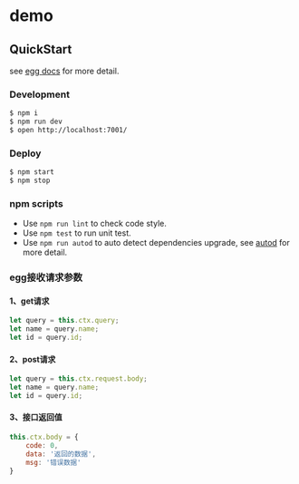 # demo



## QuickStart

<!-- add docs here for user -->

see [egg docs][egg] for more detail.

### Development

```bash
$ npm i
$ npm run dev
$ open http://localhost:7001/
```

### Deploy

```bash
$ npm start
$ npm stop
```

### npm scripts

- Use `npm run lint` to check code style.
- Use `npm test` to run unit test.
- Use `npm run autod` to auto detect dependencies upgrade, see [autod](https://www.npmjs.com/package/autod) for more detail.


[egg]: https://eggjs.org

### egg接收请求参数

#### 1、get请求
```js
let query = this.ctx.query;
let name = query.name;
let id = query.id;
```

#### 2、post请求
```js
let query = this.ctx.request.body;
let name = query.name;
let id = query.id;
```

#### 3、接口返回值
```js
this.ctx.body = {
    code: 0,
    data: '返回的数据',
    msg: '错误数据'
}
```
